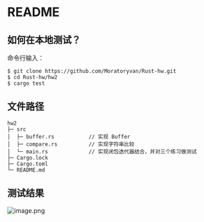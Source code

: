 # README 

## 如何在本地测试？

命令行输入：
```
$ git clone https://github.com/Moratoryvan/Rust-hw.git
$ cd Rust-hw/hw2
$ cargo test 
```

## 文件路径

```
hw2
├─ src
│  ├─ buffer.rs           // 实现 Buffer
│  ├─ compare.rs          // 实现字符串比较
│  └─ main.rs             // 实现闭包迭代器结合，并对三个练习做测试
├─ Cargo.lock
├─ Cargo.toml
└─ README.md
```

## 测试结果 

![image.png](https://s2.loli.net/2023/09/05/hXsH17VDkIPuwMb.png)